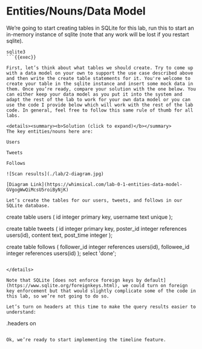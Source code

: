 # Entities/Nouns/Data Model

We’re going to start creating tables in SQLite for this lab, run this to start an in-memory instance of sqlite (note that any work will be lost if you restart sqlite).

```
sqlite3
```{{exec}}

First, let’s think about what tables we should create. Try to come up with a data model on your own to support the use case described above and then write the create table statements for it. You're welcome to create your table in the sqlite instance and insert some mock data in them. Once you’re ready, compare your solution with the one below. You can either keep your data model as you put it into the system and adapt the rest of the lab to work for your own data model or you can use the code I provide below which will work with the rest of the lab code. In general, feel free to follow this same rule of thumb for all labs.

<details><summary><b>Solution (click to expand)</b></summary>
The key entities/nouns here are:

Users

Tweets

Follows

![Scan results](./lab/2-diagram.jpg)

[Diagram Link](https://whimsical.com/lab-0-1-entities-data-model-GVgogWwQiMcsU5roiByNjK)

Let’s create the tables for our users, tweets, and follows in our SQLite database.

```
create table users (
    id integer primary key,
    username text unique
);

create table tweets (
    id integer primary key,
    poster_id integer references users(id),
    content text,
    post_time integer
);

create table follows (
    follower_id integer references users(id),
    followee_id integer references users(id)
);
select 'done';
```{{exec}}

</details>

Note that SQLite [does not enforce foreign keys by default](https://www.sqlite.org/foreignkeys.html), we could turn on foreign key enforcement but that would slightly complicate some of the code in this lab, so we’re not going to do so.
    
Let’s turn on headers at this time to make the query results easier to understand:

```
.headers on
```{{exec}}

Ok, we’re ready to start implementing the timeline feature.
